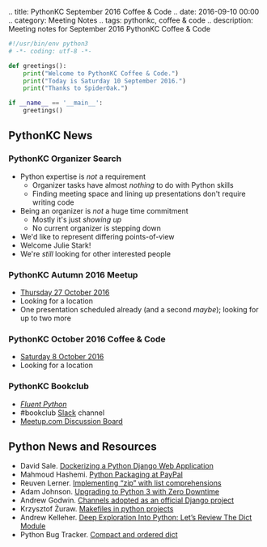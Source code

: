 .. title: PythonKC September 2016 Coffee & Code
.. date: 2016-09-10 00:00
.. category: Meeting Notes
.. tags: pythonkc, coffee & code
.. description: Meeting notes for September 2016 PythonKC Coffee & Code

```python
#!/usr/bin/env python3
# -*- coding: utf-8 -*-

def greetings():
    print("Welcome to PythonKC Coffee & Code.")
    print("Today is Saturday 10 September 2016.")
    print("Thanks to SpiderOak.")

if __name__ == '__main__':
    greetings()
```

## PythonKC News

### PythonKC Organizer Search
* Python expertise is _not_ a requirement
    * Organizer tasks have almost _nothing_ to do with Python skills
    * Finding meeting space and lining up presentations don't require writing code
* Being an organizer is _not_ a huge time commitment
    * Mostly it's just _showing up_
    * No current organizer is stepping down
* We'd like to represent differing points-of-view
* Welcome Julie Stark!
* We're _still_ looking for other interested people

### PythonKC Autumn 2016 Meetup
* [Thursday 27 October 2016](http://www.meetup.com/pythonkc/events/233362622/)
* Looking for a location
* One presentation scheduled already (and a second _maybe_); looking for up to two more

### PythonKC October 2016 Coffee & Code
* [Saturday 8 October 2016](http://www.meetup.com/pythonkc/events/229848182/)
* Looking for a location

### PythonKC Bookclub
* [_Fluent Python_](http://shop.oreilly.com/product/0636920032519.do)
* \#bookclub [Slack](https://pykc-slackipy.herokuapp.com/) channel
* [Meetup.com Discussion Board](http://www.meetup.com/pythonkc/messages/boards/thread/49656306)

## Python News and Resources
* David Sale. [Dockerizing a Python Django Web Application](https://semaphoreci.com/community/tutorials/dockerizing-a-python-django-web-application)
* Mahmoud Hashemi. [Python Packaging at PayPal](https://www.paypal-engineering.com/2016/09/07/python-packaging-at-paypal/)
* Reuven Lerner. [Implementing “zip” with list comprehensions](http://blog.lerner.co.il/implementing-zip-list-comprehensions/)
* Adam Johnson. [Upgrading to Python 3 with Zero Downtime](https://tech.yplanapp.com/2016/08/24/upgrading-to-python-3-with-zero-downtime/)
* Andrew Godwin. [Channels adopted as an official Django project](https://www.djangoproject.com/weblog/2016/sep/09/channels-adopted-official-django-project/)
* Krzysztof Żuraw. [Makefiles in python projects](http://krzysztofzuraw.com/blog/2016/makefiles-in-python-projects.html)
* Andrew Kelleher. [Deep Exploration Into Python: Let’s Review The Dict Module](https://www.buzzfeed.com/andrewkelleher/deep-exploration-into-python-lets-review-the-dict-module)
* Python Bug Tracker. [Compact and ordered dict](http://bugs.python.org/issue27350)
